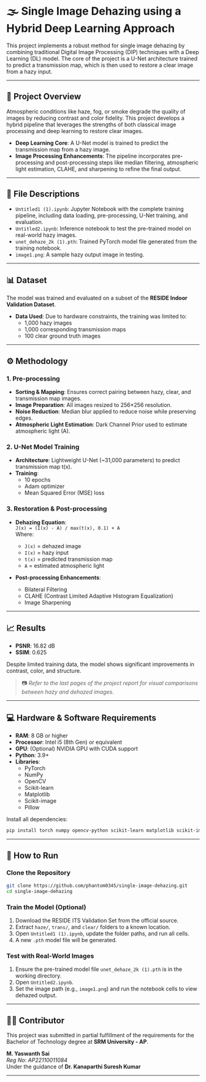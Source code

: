 # 🌫️ Single Image Dehazing using a Hybrid Deep Learning Approach

This project implements a robust method for single image dehazing by combining traditional Digital Image Processing (DIP) techniques with a Deep Learning (DL) model. The core of the project is a U-Net architecture trained to predict a transmission map, which is then used to restore a clear image from a hazy input.

---


## 🎯 Project Overview

Atmospheric conditions like haze, fog, or smoke degrade the quality of images by reducing contrast and color fidelity. This project develops a hybrid pipeline that leverages the strengths of both classical image processing and deep learning to restore clear images.

- **Deep Learning Core**: A U-Net model is trained to predict the transmission map from a hazy image.
- **Image Processing Enhancements**: The pipeline incorporates pre-processing and post-processing steps like median filtering, atmospheric light estimation, CLAHE, and sharpening to refine the final output.

---

## 📁 File Descriptions

- `Untitled1 (1).ipynb`: Jupyter Notebook with the complete training pipeline, including data loading, pre-processing, U-Net training, and evaluation.
- `Untitled2.ipynb`: Inference notebook to test the pre-trained model on real-world hazy images.
- `unet_dehaze_2k (1).pth`: Trained PyTorch model file generated from the training notebook.
- `image1.png`: A sample hazy output image in testing.

---

## 📊 Dataset

The model was trained and evaluated on a subset of the **RESIDE Indoor Validation Dataset**.

- **Data Used**: Due to hardware constraints, the training was limited to:
  - 1,000 hazy images
  - 1,000 corresponding transmission maps
  - 100 clear ground truth images

---

## ⚙️ Methodology

### 1. Pre-processing

- **Sorting & Mapping**: Ensures correct pairing between hazy, clear, and transmission map images.
- **Image Preparation**: All images resized to 256×256 resolution.
- **Noise Reduction**: Median blur applied to reduce noise while preserving edges.
- **Atmospheric Light Estimation**: Dark Channel Prior used to estimate atmospheric light (A).

### 2. U-Net Model Training

- **Architecture**: Lightweight U-Net (~31,000 parameters) to predict transmission map t(x).
- **Training**: 
  - 10 epochs 
  - Adam optimizer
  - Mean Squared Error (MSE) loss

### 3. Restoration & Post-processing

- **Dehazing Equation**:  
  `J(x) = (I(x) - A) / max(t(x), 0.1) + A`  
  Where:  
  - `J(x)` = dehazed image  
  - `I(x)` = hazy input  
  - `t(x)` = predicted transmission map  
  - `A` = estimated atmospheric light  

- **Post-processing Enhancements**:
  - Bilateral Filtering
  - CLAHE (Contrast Limited Adaptive Histogram Equalization)
  - Image Sharpening

---

## 📈 Results

- **PSNR**: 16.82 dB
- **SSIM**: 0.625

Despite limited training data, the model shows significant improvements in contrast, color, and structure.

> 📷 *Refer to the last pages of the project report for visual comparisons between hazy and dehazed images.*

---

## 💻 Hardware & Software Requirements

- **RAM**: 8 GB or higher  
- **Processor**: Intel i5 (8th Gen) or equivalent  
- **GPU**: (Optional) NVIDIA GPU with CUDA support  
- **Python**: 3.9+  
- **Libraries**:
  - PyTorch  
  - NumPy  
  - OpenCV  
  - Scikit-learn  
  - Matplotlib  
  - Scikit-image  
  - Pillow  

Install all dependencies:
```bash
pip install torch numpy opencv-python scikit-learn matplotlib scikit-image pillow
```

---

## 🚀 How to Run

### Clone the Repository
```bash
git clone https://github.com/phantom0345/single-image-dehazing.git
cd single-image-dehazing
```

### Train the Model (Optional)
1. Download the RESIDE ITS Validation Set from the official source.
2. Extract `haze/`, `trans/`, and `clear/` folders to a known location.
3. Open `Untitled1 (1).ipynb`, update the folder paths, and run all cells.
4. A new `.pth` model file will be generated.

### Test with Real-World Images
1. Ensure the pre-trained model file `unet_dehaze_2k (1).pth` is in the working directory.
2. Open `Untitled2.ipynb`.
3. Set the image path (e.g., `image1.png`) and run the notebook cells to view dehazed output.

---

## 👨‍💻 Contributor

This project was submitted in partial fulfillment of the requirements for the Bachelor of Technology degree at **SRM University - AP**.

**M. Yaswanth Sai**  
*Reg No: AP22110011084*  
Under the guidance of **Dr. Kanaparthi Suresh Kumar**

---
